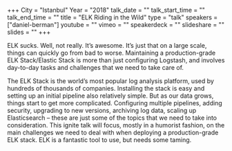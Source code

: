 +++
City = "Istanbul"
Year = "2018"
talk_date = ""
talk_start_time = ""
talk_end_time = ""
title = "ELK Riding in the Wild"
type = "talk"
speakers = ["daniel-berman"]
youtube = ""
vimeo = ""
speakerdeck = ""
slideshare = ""
slides = ""
+++

ELK sucks. Well, not really. It’s awesome. It’s just that on a large scale, things can quickly go from bad to worse. Maintaining a production-grade ELK Stack/Elastic Stack is more than just configuring Logstash, and involves day-to-day tasks and challenges that we need to take care of.

The ELK Stack is the world’s most popular log analysis platform, used by hundreds of thousands of companies. Installing the stack is easy and setting up an initial pipeline also relatively simple. But as our data grows, things start to get more complicated. Configuring multiple pipelines, adding security, upgrading to new versions, archiving log data, scaling up Elasticsearch – these are just some of the topics that we need to take into consideration. This ignite talk will focus, mostly in a humorist fashion, on the main challenges we need to deal with when deploying a production-grade ELK stack. ELK is a fantastic tool to use, but needs some taming.